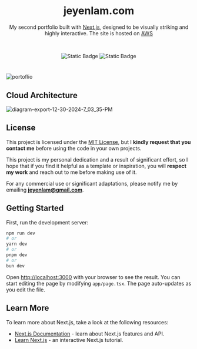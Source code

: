 <h1 align="center">jeyenlam.com</h1>

<div align="center">
  <p>My second portfolio built with <a href="https://nextjs.org/" target="_blank">Next.js</a>, designed to be visually striking and highly interactive. The site is hosted on <a href="https://aws.amazon.com" target="_blank">AWS</a></p>

  <br/>
  
  ![Static Badge](https://img.shields.io/badge/website-up-green)
  <img alt="Static Badge" src="https://img.shields.io/badge/status-in_process-blue">

</div>

#
![portoflio](https://github.com/user-attachments/assets/eee417ba-79c1-4c44-9216-2d29f979b3e2)

## Cloud Architecture

![diagram-export-12-30-2024-7_03_35-PM](https://github.com/user-attachments/assets/bf7f6f36-0787-4e1a-a6ba-dac29990310b)

## License

This project is licensed under the [MIT License](./LICENSE), but I **kindly request that you contact me** before using the code in your own projects.

This project is my personal dedication and a result of significant effort, so I hope that if you find it helpful as a template or inspiration, you will **respect my work** and reach out to me before making use of it.

For any commercial use or significant adaptations, please notify me by emailing **jeyenlam@gmail.com**.

## Getting Started
First, run the development server:
```bash
npm run dev
# or
yarn dev
# or
pnpm dev
# or
bun dev
```
Open [http://localhost:3000](http://localhost:3000) with your browser to see the result.
You can start editing the page by modifying `app/page.tsx`. The page auto-updates as you edit the file.

## Learn More
To learn more about Next.js, take a look at the following resources:
- [Next.js Documentation](https://nextjs.org/docs) - learn about Next.js features and API.
- [Learn Next.js](https://nextjs.org/learn) - an interactive Next.js tutorial.
